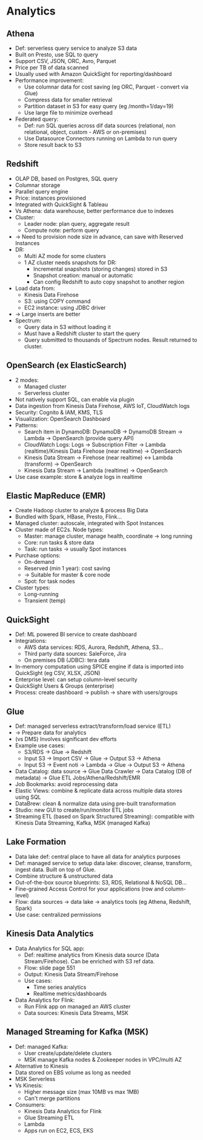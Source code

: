 # Analytics
## Athena
- Def: serverless query service to analyze S3 data
- Built on Presto, use SQL to query
- Support CSV, JSON, ORC, Avro, Parquet
- Price per TB of data scanned
- Usually used with Amazon QuickSight for reporting/dashboard
- Performance improvement:
  - Use columnar data for cost saving (eg ORC, Parquet - convert via Glue)
  - Compress data for smaller retrieval
  - Partition dataset in S3 for easy query (eg /month=1/day=19)
  - Use large file to minimize overhead
- Federated query:
  - Def: run SQL queries across dif data sources (relational, non relational, object, custom - AWS or on-premises)
  - Use Datasource Connectors running on Lambda to run query
  - Store result back to S3
## Redshift
- OLAP DB, based on Postgres, SQL query
- Columnar storage
- Parallel query engine
- Price: instances provisioned
- Integrated with QuickSight & Tableau
- Vs Athena: data warehouse, better performance due to indexes
- Cluster:
  - Leader node: plan query, aggregate result
  - Compute note: perform query
- -> Need to provision node size in advance, can save with Reserved Instances
- DR:
  - Multi AZ mode for some clusters
  - 1 AZ cluster needs snapshots for DR:
    - Incremental snapshots (storing changes) stored in S3
    - Snapshot creation: manual or automatic
    - Can config Redshift to auto copy snapshot to another region
- Load data from:
  - Kinesis Data Firehose
  - S3: using COPY command
  - EC2 instance: using JDBC driver
- -> Large inserts are better
- Spectrum:
  - Query data in S3 without loading it
  - Must have a Redshift cluster to start the query
  - Query submitted to thousands of Spectrum nodes. Result returned to cluster.
## OpenSearch (ex ElasticSearch)
- 2 modes:
  - Managed cluster
  - Serverless cluster
- Not natively support SQL, can enable via plugin
- Data ingestion from Kinesis Data Firehose, AWS IoT, CloudWatch logs
- Security: Cognito & IAM, KMS, TLS
- Visualization: OpenSearch Dashboard
- Patterns:
  - Search item in DynamoDB: DynamoDB -> DynamoDB Stream -> Lambda -> OpenSearch (provide query API)
  - CloudWatch Logs: Logs -> Subscription Filter -> Lambda (realtime)/Kinesis Data Firehose (near realtime) -> OpenSearch
  - Kinesis Data Stream -> Firehose (near realtime) <-> Lambda (transform) -> OpenSearch
  - Kinesis Data Stream -> Lambda (realtime) -> OpenSearch
- Use case example: store & analyze logs in realtime
## Elastic MapReduce (EMR)
- Create Hadoop cluster to analyze & process Big Data
- Bundled with Spark, HBase, Presto, Flink...
- Managed cluster: autoscale, integrated with Spot Instances
- Cluster made of EC2s. Node types:
  - Master: manage cluster, manage health, coordinate -> long running
  - Core: run tasks & store data
  - Task: run tasks -> usually Spot instances
- Purchase options:
  - On-demand
  - Reserved (min 1 year): cost saving
  - -> Suitable for master & core node
  - Spot: for task nodes
- Cluster types:
  - Long-running
  - Transient (temp)
## QuickSight
- Def: ML powered BI service to create dashboard
- Integrations:
  - AWS data services: RDS, Aurora, Redshift, Athena, S3...
  - Third party data sources: SaleForce, Jira
  - On premises DB (JDBC): tera data
- In-memory computation using SPICE engine if data is imported into QuickSight (eg CSV, XLSX, JSON)
- Enterprise level: can setup column-level security
- QuickSight Users & Groups (enterprise)
- Process: create dashboard -> publish -> share with users/groups
## Glue
- Def: managed serverless extract/transform/load service (ETL)
- -> Prepare data for analytics
- (vs DMS) Involves significant dev efforts
- Example use cases:
  - S3/RDS -> Glue -> Redshift
  - Input S3 -> Import CSV -> Glue -> Output S3 -> Athena
  - Input S3 -> Event noti -> Lambda -> Glue -> Output S3 -> Athena
- Data Catalog: data source -> Glue Data Crawler -> Data Catalog (DB of metadata) -> Glue ETL Jobs/Athena/Redshift/EMR
- Job Bookmarks: avoid reprocessing data
- Elastic Views: combine & replicate data across multiple data stores using SQL
- DataBrew: clean & normalize data using pre-built transformation
- Studio: new GUI to create/run/monitor ETL jobs
- Streaming ETL (based on Spark Structured Streaming): compatible with Kinesis Data Streaming, Kafka, MSK (managed Kafka)
## Lake Formation
- Data lake def: central place to have all data for analytics purposes
- Def: managed service to setup data lake: discover, cleanse, transform, ingest data. Built on top of Glue.
- Combine structure & unstructured data
- Out-of-the-box source blueprints: S3, RDS, Relational & NoSQL DB...
- Fine-grained Access Control for your applications (row and column-level)
- Flow: data sources -> data lake -> analytics tools (eg Athena, Redshift, Spark)
- Use case: centralized permissions
## Kinesis Data Analytics
- Data Analytics for SQL app:
  - Def: realtime analytics from Kinesis data source (Data Stream/Firehose). Can be enriched with S3 ref data.
  - Flow: slide page 551
  - Output: Kinesis Data Stream/Firehose
  - Use cases:
    - Time series analytics
    - Realtime metrics/dashboards
- Data Analytics for Flink:
  - Run Flink app on managed an AWS cluster
  - Data sources: Kinesis Data Streams, MSK
## Managed Streaming for Kafka (MSK)
- Def: managed Kafka:
  - User create/update/delete clusters
  - MSK manage Kafka nodes & Zookeeper nodes in VPC/multi AZ
- Alternative to Kinesis
- Data stored on EBS volume as long as needed
- MSK Serverless
- Vs Kinesis:
  - Higher message size (max 10MB vs max 1MB)
  - Can't merge partitions
- Consumers:
  - Kinesis Data Analytics for Flink
  - Glue Streaming ETL
  - Lambda
  - Apps run on EC2, ECS, EKS